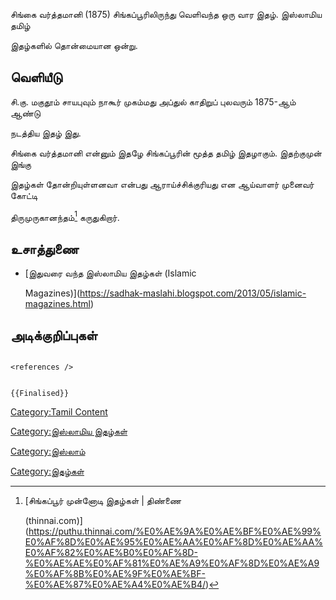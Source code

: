 சிங்கை வர்த்தமானி (1875) சிங்கப்பூரிலிருந்து வெளிவந்த ஒரு வார இதழ். இஸ்லாமிய தமிழ்
இதழ்களில் தொன்மையான ஒன்று.

## வெளியீடு

சி.கு. மகுதூம் சாயபுவும் நாகூர் முகம்மது அப்துல் காதிறுப் புலவரும் 1875-ஆம் ஆண்டு
நடத்திய இதழ் இது.

சிங்கை வர்த்தமானி என்னும் இதழே சிங்கப்பூரின் மூத்த தமிழ் இதழாகும். இதற்குமுன் இங்கு
இதழ்கள் தோன்றியுள்ளனவா என்பது ஆராய்ச்சிக்குரியது என ஆய்வாளர் முனைவர் கோட்டி
திருமுருகானந்தம்[^1] கருதுகிறார்.

## உசாத்துணை

-   [இதுவரை வந்த இஸ்லாமிய இதழ்கள் (Islamic
    Magazines)](https://sadhak-maslahi.blogspot.com/2013/05/islamic-magazines.html)

## அடிக்குறிப்புகள்

```{=html}
<references />
```
```{=mediawiki}
{{Finalised}}
```
[Category:Tamil Content](Category:Tamil_Content "wikilink")
[Category:இஸ்லாமிய இதழ்கள்](Category:இஸ்லாமிய_இதழ்கள் "wikilink")
[Category:இஸ்லாம்](Category:இஸ்லாம் "wikilink")
[Category:இதழ்கள்](Category:இதழ்கள் "wikilink")

[^1]: [சிங்கப்பூர் முன்னோடி இதழ்கள் \| திண்ணை
    (thinnai.com)](https://puthu.thinnai.com/%E0%AE%9A%E0%AE%BF%E0%AE%99%E0%AF%8D%E0%AE%95%E0%AE%AA%E0%AF%8D%E0%AE%AA%E0%AF%82%E0%AE%B0%E0%AF%8D-%E0%AE%AE%E0%AF%81%E0%AE%A9%E0%AF%8D%E0%AE%A9%E0%AF%8B%E0%AE%9F%E0%AE%BF-%E0%AE%87%E0%AE%A4%E0%AE%B4/)
